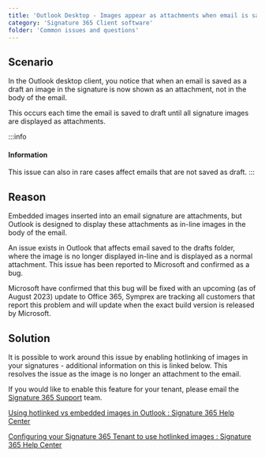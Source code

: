 ```yaml
---
title: 'Outlook Desktop - Images appear as attachments when email is saved as draft'
category: 'Signature 365 Client software'
folder: 'Common issues and questions'
---
```


## Scenario

In the Outlook desktop client, you notice that when an email is saved as a draft an image in the signature is now shown as an attachment, not in the body of the email. 

This occurs each time the email is saved to draft until all signature images are displayed as attachments.

:::info
#### Information

This issue can also in rare cases affect emails that are not saved as draft.
:::

## Reason

Embedded images inserted into an email signature are attachments, but Outlook is designed to display these attachments as in-line images in the body of the email. 

An issue exists in Outlook that affects email saved to the drafts folder, where the image is no longer displayed in-line and is displayed as a normal attachment. This issue has been reported to Microsoft and confirmed as a bug.  

Microsoft have confirmed that this bug will be fixed with an upcoming (as of August 2023) update to Office 365, Symprex are tracking all customers that report this problem and will update when the exact build version is released by Microsoft.

## Solution

It is possible to work around this issue by enabling hotlinking of images in your signatures - additional information on this is linked below. This resolves the issue as the image is no longer an attachment to the email.  

If you would like to enable this feature for your tenant, please email the [Signature 365 Support](mailto:support@symprex.com) team.  

[Using hotlinked vs embedded images in Outlook : Signature 365 Help Center](https://support.signature365.com/support/solutions/articles/1000318637-using-hotlinked-vs-embedded-images-in-outlook) 

[Configuring your Signature 365 Tenant to use hotlinked images : Signature 365 Help Center](https://support.signature365.com/support/solutions/articles/1000318622-configuring-your-signature-365-tenant-to-use-hotlinked-images)